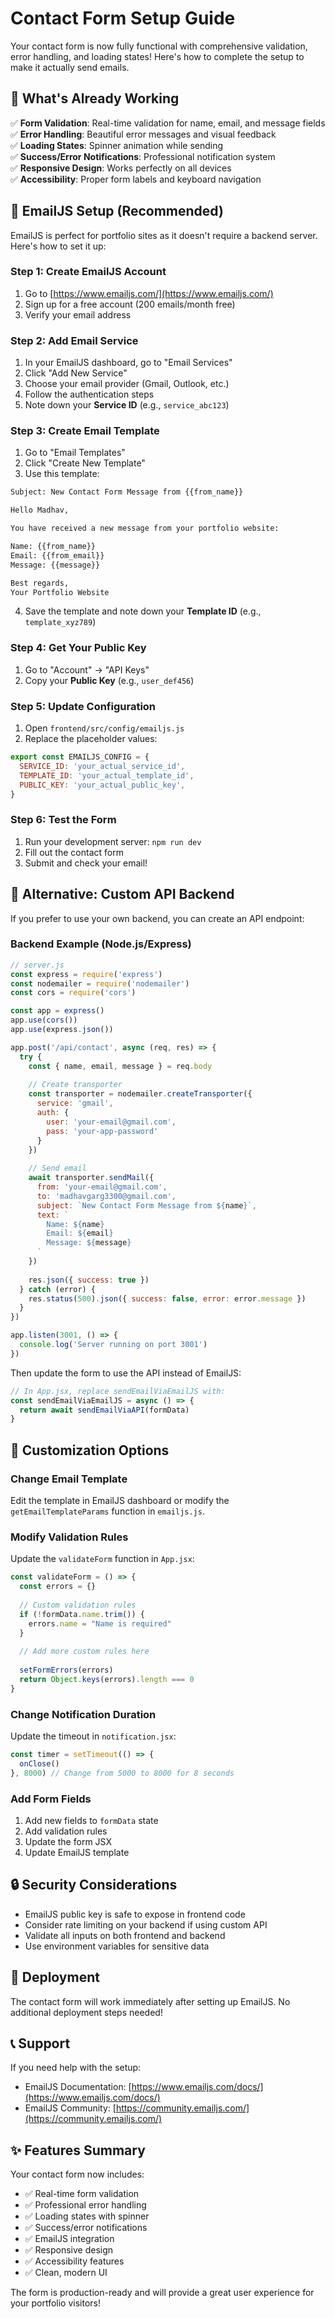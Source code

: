 # Contact Form Setup Guide

Your contact form is now fully functional with comprehensive validation, error handling, and loading states! Here's how to complete the setup to make it actually send emails.

## 🚀 What's Already Working

✅ **Form Validation**: Real-time validation for name, email, and message fields  
✅ **Error Handling**: Beautiful error messages and visual feedback  
✅ **Loading States**: Spinner animation while sending  
✅ **Success/Error Notifications**: Professional notification system  
✅ **Responsive Design**: Works perfectly on all devices  
✅ **Accessibility**: Proper form labels and keyboard navigation  

## 📧 EmailJS Setup (Recommended)

EmailJS is perfect for portfolio sites as it doesn't require a backend server. Here's how to set it up:

### Step 1: Create EmailJS Account
1. Go to [https://www.emailjs.com/](https://www.emailjs.com/)
2. Sign up for a free account (200 emails/month free)
3. Verify your email address

### Step 2: Add Email Service
1. In your EmailJS dashboard, go to "Email Services"
2. Click "Add New Service"
3. Choose your email provider (Gmail, Outlook, etc.)
4. Follow the authentication steps
5. Note down your **Service ID** (e.g., `service_abc123`)

### Step 3: Create Email Template
1. Go to "Email Templates"
2. Click "Create New Template"
3. Use this template:

```html
Subject: New Contact Form Message from {{from_name}}

Hello Madhav,

You have received a new message from your portfolio website:

Name: {{from_name}}
Email: {{from_email}}
Message: {{message}}

Best regards,
Your Portfolio Website
```

4. Save the template and note down your **Template ID** (e.g., `template_xyz789`)

### Step 4: Get Your Public Key
1. Go to "Account" → "API Keys"
2. Copy your **Public Key** (e.g., `user_def456`)

### Step 5: Update Configuration
1. Open `frontend/src/config/emailjs.js`
2. Replace the placeholder values:

```javascript
export const EMAILJS_CONFIG = {
  SERVICE_ID: 'your_actual_service_id',
  TEMPLATE_ID: 'your_actual_template_id', 
  PUBLIC_KEY: 'your_actual_public_key',
}
```

### Step 6: Test the Form
1. Run your development server: `npm run dev`
2. Fill out the contact form
3. Submit and check your email!

## 🔧 Alternative: Custom API Backend

If you prefer to use your own backend, you can create an API endpoint:

### Backend Example (Node.js/Express)

```javascript
// server.js
const express = require('express')
const nodemailer = require('nodemailer')
const cors = require('cors')

const app = express()
app.use(cors())
app.use(express.json())

app.post('/api/contact', async (req, res) => {
  try {
    const { name, email, message } = req.body
    
    // Create transporter
    const transporter = nodemailer.createTransporter({
      service: 'gmail',
      auth: {
        user: 'your-email@gmail.com',
        pass: 'your-app-password'
      }
    })
    
    // Send email
    await transporter.sendMail({
      from: 'your-email@gmail.com',
      to: 'madhavgarg3300@gmail.com',
      subject: `New Contact Form Message from ${name}`,
      text: `
        Name: ${name}
        Email: ${email}
        Message: ${message}
      `
    })
    
    res.json({ success: true })
  } catch (error) {
    res.status(500).json({ success: false, error: error.message })
  }
})

app.listen(3001, () => {
  console.log('Server running on port 3001')
})
```

Then update the form to use the API instead of EmailJS:

```javascript
// In App.jsx, replace sendEmailViaEmailJS with:
const sendEmailViaEmailJS = async () => {
  return await sendEmailViaAPI(formData)
}
```

## 🎨 Customization Options

### Change Email Template
Edit the template in EmailJS dashboard or modify the `getEmailTemplateParams` function in `emailjs.js`.

### Modify Validation Rules
Update the `validateForm` function in `App.jsx`:

```javascript
const validateForm = () => {
  const errors = {}
  
  // Custom validation rules
  if (!formData.name.trim()) {
    errors.name = "Name is required"
  }
  
  // Add more custom rules here
  
  setFormErrors(errors)
  return Object.keys(errors).length === 0
}
```

### Change Notification Duration
Update the timeout in `notification.jsx`:

```javascript
const timer = setTimeout(() => {
  onClose()
}, 8000) // Change from 5000 to 8000 for 8 seconds
```

### Add Form Fields
1. Add new fields to `formData` state
2. Add validation rules
3. Update the form JSX
4. Update EmailJS template

## 🔒 Security Considerations

- EmailJS public key is safe to expose in frontend code
- Consider rate limiting on your backend if using custom API
- Validate all inputs on both frontend and backend
- Use environment variables for sensitive data

## 🚀 Deployment

The contact form will work immediately after setting up EmailJS. No additional deployment steps needed!

## 📞 Support

If you need help with the setup:
- EmailJS Documentation: [https://www.emailjs.com/docs/](https://www.emailjs.com/docs/)
- EmailJS Community: [https://community.emailjs.com/](https://community.emailjs.com/)

## ✨ Features Summary

Your contact form now includes:
- ✅ Real-time form validation
- ✅ Professional error handling
- ✅ Loading states with spinner
- ✅ Success/error notifications
- ✅ EmailJS integration
- ✅ Responsive design
- ✅ Accessibility features
- ✅ Clean, modern UI

The form is production-ready and will provide a great user experience for your portfolio visitors! 